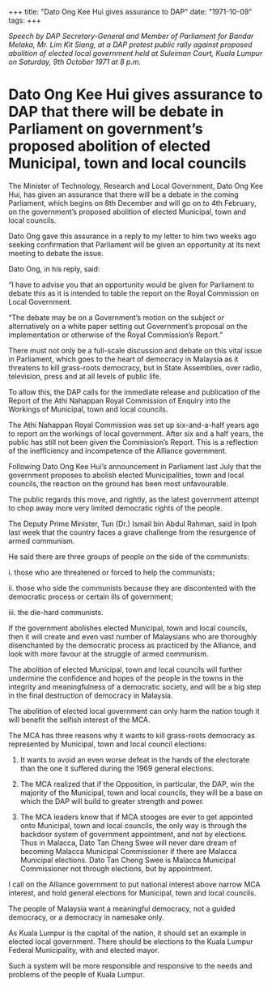 +++ 
title: "Dato Ong Kee Hui gives assurance to DAP"
date: "1971-10-09"
tags:
+++

_Speech by DAP Secretary-General and Member of Parliament for Bandar Melaka, Mr. Lim Kit Siang, at a DAP protest public rally against proposed  abolition of elected local government held at Suleiman Court, Kuala Lumpur on Saturday, 9th October 1971 at 8 p.m._

# Dato Ong Kee Hui gives assurance to DAP that there will be debate in Parliament on government’s proposed abolition of elected Municipal, town and local councils

The Minister of Technology, Research and Local Government, Dato Ong Kee Hui, has given an assurance that there will be a debate in the coming Parliament, which begins on 8th December and will go on to 4th February, on the government’s proposed abolition  of elected Municipal, town and local councils.

Dato Ong gave this assurance in a reply to my letter to him two weeks ago seeking confirmation that Parliament will be given an opportunity at its next meeting to debate the issue.</u>

Dato Ong, in his reply, said:

“I have to advise you that an opportunity would be given for Parliament to debate this as it is intended to table the report on the Royal 
Commission on Local Government.

“The debate may be on a Government’s motion on the subject or alternatively on a white paper setting out Government’s proposal on the implementation or otherwise of the Royal Commission’s Report.”

There must not only be a full-scale discussion and debate on this vital issue in Parliament, which goes to the heart of democracy in Malaysia as it threatens to kill grass-roots democracy, but in State Assemblies, over radio, television, press and at all levels of public life.

To allow this, the DAP calls for the immediate release and publication of the Report of the Athi Nahappan Royal Commission of Enquiry into the 
Workings of Municipal, town and local councils.

The Athi Nahappan Royal Commission was set up six-and-a-half years ago to report on the workings of local government. After six and a half years, the public has still not been given the Commission’s Report. This is a reflection of the inefficiency and incompetence of the Alliance government.

Following Dato Ong Kee Hui’s announcement in Parliament last July that the government proposes to abolish elected Municipalities, town and local councils, the reaction on the ground has been most unfavourable.

The public regards this move, and rightly, as the latest government attempt to chop away more very limited democratic rights of the people.

The Deputy Prime Minister, Tun (Dr.) Ismail bin Abdul Rahman, said in Ipoh last week that the country faces a grave challenge from the resurgence of armed communism.

He said there are three groups of people on the side of the communists: 

i.	those who are threatened or forced to help the communists;

ii.	those who side the communists because they are discontented with the democratic process or certain ills of government; 

iii.	the die-hard communists.

If the government abolishes elected Municipal, town and local councils, then it will create and even vast number of Malaysians who are thoroughly disenchanted by the democratic process as practiced by the Alliance, and look with more favour at the struggle of armed communism.

The abolition of elected Municipal, town and local councils will further undermine the confidence and hopes of the people in the towns in the integrity and meaningfulness of a democratic society, and will be a big step in the final destruction of democracy in Malaysia.

The abolition of elected local government can only harm the nation tough it will benefit the selfish interest of the MCA.

The MCA has three reasons why it wants to kill grass-roots democracy as represented by Municipal, town and local council elections:

1.	It wants to avoid an even worse defeat in the hands of the electorate than the one it suffered during the 1969 general elections.

2.	The MCA realized that if the Opposition, in particular, the DAP, win the majority of the Municipal, town and local councils, they will be a base on which the DAP will build to greater strength and power.

3.	The MCA leaders know that if MCA stooges are ever to get appointed onto Municipal, town and local councils, the only way is through the backdoor system of government appointment, and not by elections. Thus in Malacca, Dato Tan Cheng Swee will never dare dream of becoming Malacca Municipal Commissioner if there are Malacca Municipal elections. Dato Tan Cheng Swee is Malacca Municipal Commissioner not through elections, but by appointment.

I call on the Alliance government to put national interest above narrow MCA interest, and hold general elections for Municipal, town and local councils.

The people of Malaysia want a meaningful democracy, not a guided democracy, or a democracy in namesake only.

As Kuala Lumpur is the capital of the nation, it should set an example in elected local government. There should be elections to the Kuala Lumpur Federal Municipality, with and elected mayor.

Such a system will be more responsible and responsive to the needs and problems of the people of Kuala Lumpur.
 
